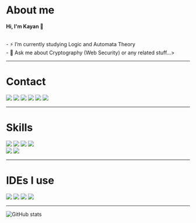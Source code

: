 <h1>About me</h1>
<div>
 <p><strong>Hi, I'm Kayan 👋 </strong></p><br>
- ⚡ I’m currently studying Logic and Automata Theory <br>
- 💬 Ask me about Cryptography (Web Security) or any related stuff...><br>
</div>

---

<h1>Contact</h1>
<div>
 <a href="https://www.instagram.com/kayantchian"><img src="https://img.shields.io/badge/Instagram-E4405F?style=for-the-badge&logo=instagram&logoColor=white" /></a>
 <a href="kayantchian@protonmail.com"><img src="https://img.shields.io/badge/ProtonMail-8B89CC?style=for-the-badge&logo=protonmail&logoColor=white" /></a>
 <a href="https://www.youtube.com/c/kayann"><img src="https://img.shields.io/badge/YouTube-FF0000?style=for-the-badge&logo=youtube&logoColor=white" /></a>
 <a href="https://facebook.com/kayantchian"><img src="https://img.shields.io/badge/Facebook-1877F2?style=for-the-badge&logo=facebook&logoColor=white" /></a>
 <a href="discordapp.com/users/391385020381528065"><img src="https://img.shields.io/badge/Discord-5865F2?style=for-the-badge&logo=discord&logoColor=white" /></a>
 <a href="https://math.stackexchange.com/users/712437/kayan-tchian"><img src="https://img.shields.io/badge/StackExchange-%23ffffff.svg?&style=for-the-badge&logo=StackExchange&logoColor=white" /></a>
 
</div>

---

<h1>Skills</h1>
<div>
<img src="https://img.shields.io/badge/Python-FFD43B?style=for-the-badge&logo=python&logoColor=blue"/>
<img src="https://img.shields.io/badge/C%2B%2B-00599C?style=for-the-badge&logo=c%2B%2B&logoColor=white"/>
<img src="https://img.shields.io/badge/java-%23ED8B00.svg?style=for-the-badge&logo=java&logoColor=white"/>
<img src="https://img.shields.io/badge/latex-%23008080.svg?style=for-the-badge&logo=latex&logoColor=white"/>
 <br>
<img src="https://img.shields.io/badge/mysql-%2300f.svg?style=for-the-badge&logo=mysql&logoColor=white"/>
<img src="https://img.shields.io/badge/Kali_Linux-557C94?style=for-the-badge&logo=kali-linux&logoColor=white"/>
</div>

---

<h1>IDEs I use</h1>
<div>
<img src="https://img.shields.io/badge/Eclipse-2C2255?style=for-the-badge&logo=eclipse&logoColor=white"/>
<img src="https://img.shields.io/badge/PyCharm-000000.svg?&style=for-the-badge&logo=PyCharm&logoColor=white"/>
<img src="https://img.shields.io/badge/VSCode-0078D4?style=for-the-badge&logo=visual%20studio%20code&logoColor=white"/>
<img src="https://img.shields.io/badge/Arduino_IDE-00979D?style=for-the-badge&logo=arduino&logoColor=white"/>
</div>

---

![GitHub stats](https://github-readme-stats.vercel.app/api?username=anuraghazra&show_icons=true&theme=tokyonight)
